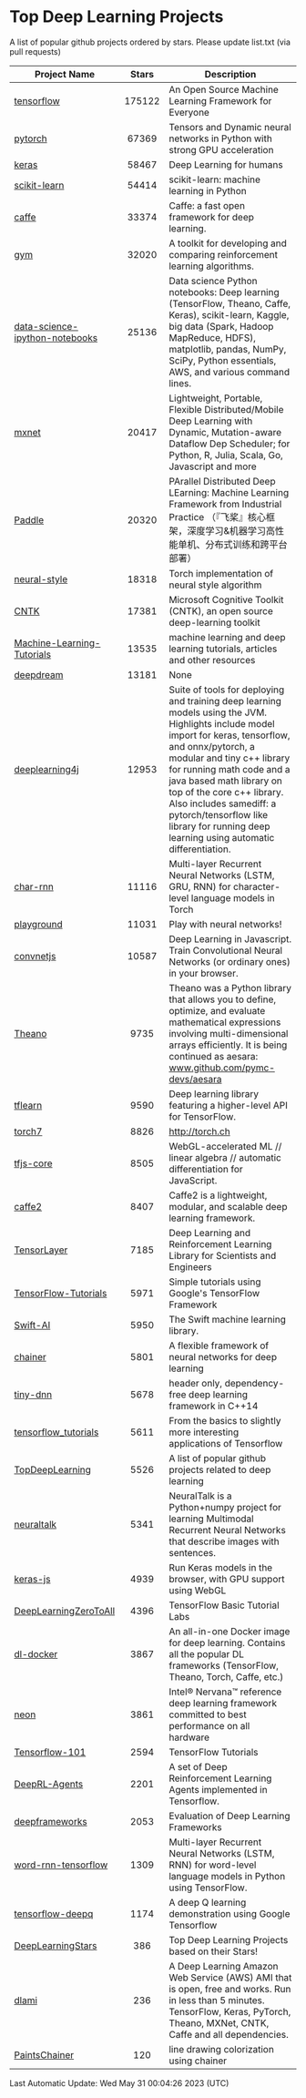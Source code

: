 # Top Deep Learning Projects
A list of popular github projects ordered by stars.
Please update list.txt (via pull requests)

|Project Name| Stars | Description |
| ---------- |:-----:| ----------- |
| [tensorflow](https://github.com/tensorflow/tensorflow) | 175122 | An Open Source Machine Learning Framework for Everyone |
| [pytorch](https://github.com/pytorch/pytorch) | 67369 | Tensors and Dynamic neural networks in Python with strong GPU acceleration |
| [keras](https://github.com/keras-team/keras) | 58467 | Deep Learning for humans |
| [scikit-learn](https://github.com/scikit-learn/scikit-learn) | 54414 | scikit-learn: machine learning in Python |
| [caffe](https://github.com/BVLC/caffe) | 33374 | Caffe: a fast open framework for deep learning. |
| [gym](https://github.com/openai/gym) | 32020 | A toolkit for developing and comparing reinforcement learning algorithms. |
| [data-science-ipython-notebooks](https://github.com/donnemartin/data-science-ipython-notebooks) | 25136 | Data science Python notebooks: Deep learning (TensorFlow, Theano, Caffe, Keras), scikit-learn, Kaggle, big data (Spark, Hadoop MapReduce, HDFS), matplotlib, pandas, NumPy, SciPy, Python essentials, AWS, and various command lines. |
| [mxnet](https://github.com/apache/mxnet) | 20417 | Lightweight, Portable, Flexible Distributed/Mobile Deep Learning with Dynamic, Mutation-aware Dataflow Dep Scheduler; for Python, R, Julia, Scala, Go, Javascript and more |
| [Paddle](https://github.com/PaddlePaddle/Paddle) | 20320 | PArallel Distributed Deep LEarning: Machine Learning Framework from Industrial Practice （『飞桨』核心框架，深度学习&机器学习高性能单机、分布式训练和跨平台部署） |
| [neural-style](https://github.com/jcjohnson/neural-style) | 18318 | Torch implementation of neural style algorithm |
| [CNTK](https://github.com/microsoft/CNTK) | 17381 | Microsoft Cognitive Toolkit (CNTK), an open source deep-learning toolkit |
| [Machine-Learning-Tutorials](https://github.com/ujjwalkarn/Machine-Learning-Tutorials) | 13535 | machine learning and deep learning tutorials, articles and other resources  |
| [deepdream](https://github.com/google/deepdream) | 13181 | None |
| [deeplearning4j](https://github.com/deeplearning4j/deeplearning4j) | 12953 | Suite of tools for deploying and training deep learning models using the JVM. Highlights include model import for keras, tensorflow, and onnx/pytorch, a modular and tiny c++ library for running math code and a java based math library on top of the core c++ library. Also includes samediff: a pytorch/tensorflow like library for running deep learning using automatic differentiation. |
| [char-rnn](https://github.com/karpathy/char-rnn) | 11116 | Multi-layer Recurrent Neural Networks (LSTM, GRU, RNN) for character-level language models in Torch |
| [playground](https://github.com/tensorflow/playground) | 11031 | Play with neural networks! |
| [convnetjs](https://github.com/karpathy/convnetjs) | 10587 | Deep Learning in Javascript. Train Convolutional Neural Networks (or ordinary ones) in your browser. |
| [Theano](https://github.com/Theano/Theano) | 9735 | Theano was a Python library that allows you to define, optimize, and evaluate mathematical expressions involving multi-dimensional arrays efficiently. It is being continued as aesara: www.github.com/pymc-devs/aesara |
| [tflearn](https://github.com/tflearn/tflearn) | 9590 | Deep learning library featuring a higher-level API for TensorFlow. |
| [torch7](https://github.com/torch/torch7) | 8826 | http://torch.ch |
| [tfjs-core](https://github.com/tensorflow/tfjs-core) | 8505 | WebGL-accelerated ML // linear algebra // automatic differentiation for JavaScript. |
| [caffe2](https://github.com/facebookarchive/caffe2) | 8407 | Caffe2 is a lightweight, modular, and scalable deep learning framework. |
| [TensorLayer](https://github.com/tensorlayer/TensorLayer) | 7185 | Deep Learning and Reinforcement Learning Library for Scientists and Engineers  |
| [TensorFlow-Tutorials](https://github.com/nlintz/TensorFlow-Tutorials) | 5971 | Simple tutorials using Google's TensorFlow Framework |
| [Swift-AI](https://github.com/Swift-AI/Swift-AI) | 5950 | The Swift machine learning library. |
| [chainer](https://github.com/chainer/chainer) | 5801 | A flexible framework of neural networks for deep learning |
| [tiny-dnn](https://github.com/tiny-dnn/tiny-dnn) | 5678 | header only, dependency-free deep learning framework in C++14 |
| [tensorflow_tutorials](https://github.com/pkmital/tensorflow_tutorials) | 5611 | From the basics to slightly more interesting applications of Tensorflow |
| [TopDeepLearning](https://github.com/aymericdamien/TopDeepLearning) | 5526 | A list of popular github projects related to deep learning |
| [neuraltalk](https://github.com/karpathy/neuraltalk) | 5341 | NeuralTalk is a Python+numpy project for learning Multimodal Recurrent Neural Networks that describe images with sentences. |
| [keras-js](https://github.com/transcranial/keras-js) | 4939 | Run Keras models in the browser, with GPU support using WebGL |
| [DeepLearningZeroToAll](https://github.com/hunkim/DeepLearningZeroToAll) | 4396 | TensorFlow Basic Tutorial Labs |
| [dl-docker](https://github.com/floydhub/dl-docker) | 3867 | An all-in-one Docker image for deep learning. Contains all the popular DL frameworks (TensorFlow, Theano, Torch, Caffe, etc.) |
| [neon](https://github.com/NervanaSystems/neon) | 3861 | Intel® Nervana™ reference deep learning framework committed to best performance on all hardware |
| [Tensorflow-101](https://github.com/sjchoi86/Tensorflow-101) | 2594 | TensorFlow Tutorials |
| [DeepRL-Agents](https://github.com/awjuliani/DeepRL-Agents) | 2201 | A set of Deep Reinforcement Learning Agents implemented in Tensorflow. |
| [deepframeworks](https://github.com/zer0n/deepframeworks) | 2053 | Evaluation of Deep Learning Frameworks |
| [word-rnn-tensorflow](https://github.com/hunkim/word-rnn-tensorflow) | 1309 | Multi-layer Recurrent Neural Networks (LSTM, RNN) for word-level language models in Python using TensorFlow. |
| [tensorflow-deepq](https://github.com/siemanko/tensorflow-deepq) | 1174 | A deep Q learning demonstration using Google Tensorflow |
| [DeepLearningStars](https://github.com/hunkim/DeepLearningStars) | 386 | Top Deep Learning Projects based on their Stars! |
| [dlami](https://github.com/ritchieng/dlami) | 236 | A Deep Learning Amazon Web Service (AWS) AMI that is open, free and works. Run in less than 5 minutes. TensorFlow, Keras, PyTorch, Theano, MXNet, CNTK, Caffe and all dependencies. |
| [PaintsChainer](https://github.com/taizan/PaintsChainer) | 120 | line drawing colorization using chainer |

Last Automatic Update: Wed May 31 00:04:26 2023 (UTC)
